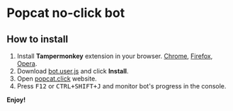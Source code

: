 # Popcat no-click bot
## How to install
1. Install **Tampermonkey** extension in your browser. [Chrome](https://chrome.google.com/webstore/detail/tampermonkey/dhdgffkkebhmkfjojejmpbldmpobfkfo), [Firefox](https://addons.mozilla.org/pl/firefox/addon/tampermonkey/), [Opera](https://addons.opera.com/pl/extensions/details/tampermonkey-beta/).
2. Download [bot.user.js](https://github.com/wberdowski/PopcatNoClickBot/raw/main/bot.user.js) and click **Install**.
3. Open [popcat.click](https://popcat.click/) website.
4. Press <kbd>F12</kbd> or <kbd>CTRL+SHIFT+J</kbd> and monitor bot's progress in the console.

**Enjoy!**
